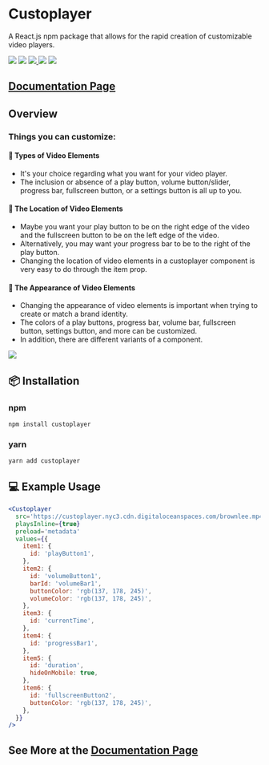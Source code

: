 <h1>Custoplayer</h1>
<p>A React.js npm package that allows for the rapid creation of customizable video players. </p>
<span>
  <img src="https://img.shields.io/badge/license-MIT-green"></img>
  <img src="https://img.shields.io/github/issues/etesam913/Custoplayer"></img>
  <a href="https://codecov.io/gh/Etesam913/Custoplayer">
    <img src="https://codecov.io/gh/Etesam913/Custoplayer/branch/main/graph/badge.svg?token=GOZ1AQ77C2"/>
  </a>
  <img src="https://github.com/Etesam913/Custoplayer/actions/workflows/linting.yml/badge.svg"/>
  <img src="https://github.com/Etesam913/Custoplayer/actions/workflows/tests.yml/badge.svg"/>
</span>

<h2><a href="https://etesam913.github.io/Custoplayer/">Documentation Page</a> </h2>

<h2>Overview</h2>
<h3>Things you can customize:</h3>

<h4>🎥 Types of Video Elements</h4>
<ul>
  <li>It's your choice regarding what you want for your video player. </li>
  <li>The inclusion or absence of a play button, volume button/slider, progress bar, fullscreen button, or a settings button is all up to you.</li>
</ul>

<h4>📍 The Location of Video Elements</h4>
<ul>
  <li>Maybe you want your play button to be on the right edge of the video and the fullscreen button to be on the left edge of the video.</li>
  <li>Alternatively, you may want your progress bar to be to the right of the play button.</li>
  <li>Changing the location of video elements in a custoplayer component is very easy to do through the item prop.</li>
</ul>

<h4>💄 The Appearance of Video Elements</h4>
<ul>
  <li>Changing the appearance of video elements is important when trying to create or match a brand identity.</li>
  <li>The colors of a play buttons, progress bar, volume bar, fullscreen button, settings button, and more can be customized. </li>
  <li>In addition, there are different variants of a component. </li>
</ul>

<img src="https://custoplayer.nyc3.cdn.digitaloceanspaces.com/docs%2FWritten-By-Human-Not-By-AI-Badge-white.svg"/>

<h2>📦 Installation</h2>
<h3>npm</h3>

```
npm install custoplayer
```

<h3>yarn</h3>

```
yarn add custoplayer
```

<h2>💻 Example Usage</h2>

```jsx
<Custoplayer
  src='https://custoplayer.nyc3.cdn.digitaloceanspaces.com/brownlee.mp4'
  playsInline={true}
  preload='metadata'
  values={{
    item1: {
      id: 'playButton1',
    },
    item2: {
      id: 'volumeButton1',
      barId: 'volumeBar1',
      buttonColor: 'rgb(137, 178, 245)',
      volumeColor: 'rgb(137, 178, 245)',
    },
    item3: {
      id: 'currentTime',
    },
    item4: {
      id: 'progressBar1',
    },
    item5: {
      id: 'duration',
      hideOnMobile: true,
    },
    item6: {
      id: 'fullscreenButton2',
      buttonColor: 'rgb(137, 178, 245)',
    },
  }}
/>
```

<h2> See More at the <a href="https://etesam913.github.io/Custoplayer/">Documentation Page</a> </h2>
